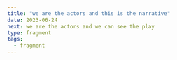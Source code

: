 ```yaml
---
title: "we are the actors and this is the narrative"
date: 2023-06-24
next: we are the actors and we can see the play
type: fragment
tags:
  - fragment
---
```

